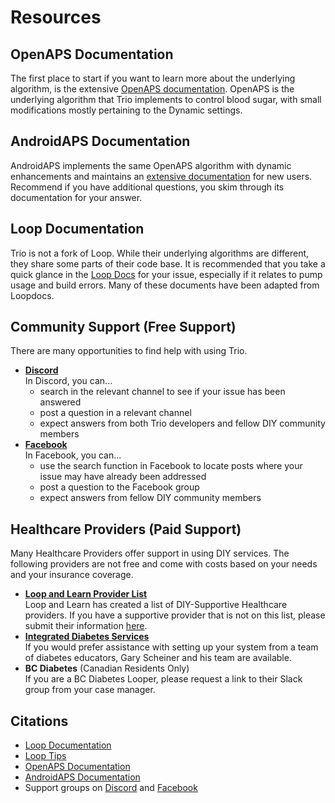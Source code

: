 # Resources

## OpenAPS Documentation
The first place to start if you want to learn more about the underlying algorithm, is the extensive [OpenAPS documentation](https://openaps.readthedocs.io/). OpenAPS is the underlying algorithm that Trio implements to control blood sugar, with small modifications mostly pertaining to the Dynamic settings. 

## AndroidAPS Documentation
AndroidAPS implements the same OpenAPS algorithm with dynamic enhancements and maintains an [extensive documentation](https://androidaps.readthedocs.io/) for new users. Recommend if you have additional questions, you skim through its documentation for your answer.

## Loop Documentation
Trio is not a fork of Loop. While their underlying algorithms are different, they share some parts of their code base. It is recommended that you take a quick glance in the [Loop Docs](https://loopkit.github.io/loopdocs/) for your issue, especially if it relates to pump usage and build errors. Many of these documents have been adapted from Loopdocs.

## Community Support (Free Support)
There are many opportunities to find help with using Trio.

- [**Discord**](https://discord.gg/FnwFEFUwXE)  
    In Discord, you can...
    - search in the relevant channel to see if your issue has been answered
    - post a question in a relevant channel
    - expect answers from both Trio developers and fellow DIY community members
- [**Facebook**](https://www.facebook.com/groups/diytrio)  
  In Facebook, you can...
    - use the search function in Facebook to locate posts where your issue may have already been addressed
    - post a question to the Facebook group
    - expect answers from fellow DIY community members

## Healthcare Providers (Paid Support)
Many Healthcare Providers offer support in using DIY services. The following providers are not free and come with costs based on your needs and your insurance coverage.

- [**Loop and Learn Provider List**](https://www.loopnlearn.org/hcp-recommendations/)  
  Loop and Learn has created a list of DIY-Supportive Healthcare providers. If you have a supportive provider that is not on this list, please submit their information [here](https://www.loopnlearn.org/hcp-recommendations/#recommend-an-hcp).
- [**Integrated Diabetes Services**](https://integrateddiabetes.com/diy-services-support/)  
  If you would prefer assistance with setting up your system from a team of diabetes educators, Gary Scheiner and his team are available.
- **BC Diabetes** (Canadian Residents Only)  
  If you are a BC Diabetes Looper, please request a link to their Slack group from your case manager.

## Citations
- [Loop Documentation](https://loopkit.github.io/loopdocs/)
- [Loop Tips](https://loopkit.github.io/looptips/)
- [OpenAPS Documentation](https://openaps.readthedocs.io/)
- [AndroidAPS Documentation](https://androidaps.readthedocs.io/)
- Support groups on [Discord](https://discord.gg/FnwFEFUwXE) and [Facebook](https://www.facebook.com/groups/1351938092206709)
